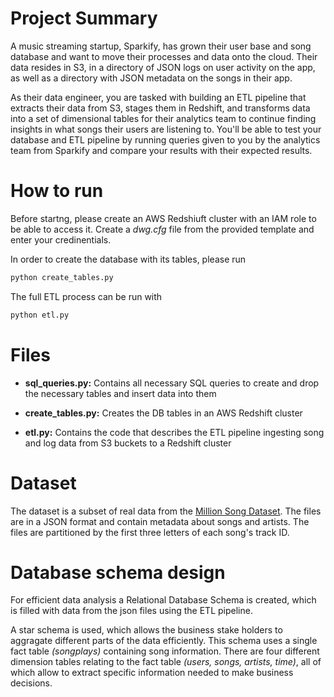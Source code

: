 # Project Summary

A music streaming startup, Sparkify, has grown their user base and song database and want to move their processes and data onto the cloud. Their data resides in S3, in a directory of JSON logs on user activity on the app, as well as a directory with JSON metadata on the songs in their app.

As their data engineer, you are tasked with building an ETL pipeline that extracts their data from S3, stages them in Redshift, and transforms data into a set of dimensional tables for their analytics team to continue finding insights in what songs their users are listening to. You'll be able to test your database and ETL pipeline by running queries given to you by the analytics team from Sparkify and compare your results with their expected results.

# How to run

Before startng, please create an AWS Redshiuft cluster with an IAM role to be able to access it. Create a _dwg.cfg_ file from the provided template and enter your credinentials.

In order to create the database with its tables, please run

```bash
python create_tables.py
```

The full ETL process can be run with

```bash
python etl.py
```

# Files

- **sql_queries.py:** Contains all necessary SQL queries to create and drop the necessary tables and insert data into them

- **create_tables.py:** Creates the DB tables in an AWS Redshift cluster

- **etl<span></span>.py:** Contains the code that describes the ETL pipeline ingesting song and log data from S3 buckets to a Redshift cluster

# Dataset

The dataset is a subset of real data from the [Million Song Dataset](http://millionsongdataset.com/). The files are in a JSON format and contain metadata about songs and artists. The files are partitioned by the first three letters of each song's track ID.

# Database schema design

For efficient data analysis a Relational Database Schema is created, which is filled with data from the json files using the ETL pipeline.

A star schema is used, which allows the business stake holders to aggragate different parts of the data efficiently. This schema uses a single fact table _(songplays)_ containing song information. There are four different dimension tables relating to the fact table _(users, songs, artists, time)_, all of which allow to extract specific information needed to make business decisions.
